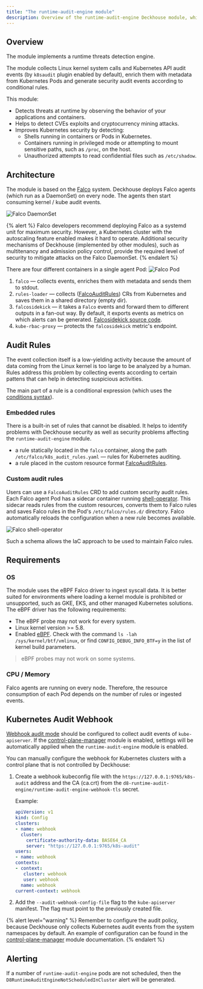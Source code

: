 ```yaml
---
title: "The runtime-audit-engine module"
description: Overview of the runtime-audit-engine Deckhouse module, which implements a runtime threats detection engine in the Kubernetes cluster.
---
```


## Overview

The module implements a runtime threats detection engine.

The module collects Linux kernel system calls and Kubernetes API audit events (by `k8saudit` plugin enabled by default), enrich them with metadata from Kubernetes Pods and generate security audit events according to conditional rules.

This module:
* Detects threats at runtime by observing the behavior of your applications and containers.
* Helps to detect CVEs exploits and cryptocurrency mining attacks. 
* Improves Kubernetes security by detecting:
  * Shells running in containers or Pods in Kubernetes.
  * Containers running in privileged mode or attempting to mount sensitive paths, such as `/proc`, on the host.
  * Unauthorized attempts to read confidential files such as `/etc/shadow`.

## Architecture

The module is based on the [Falco](https://falco.org/) system. 
Deckhouse deploys Falco agents (which run as a DaemonSet) on every node. The agents then start consuming kernel / kube audit events.

![Falco DaemonSet](../../images/650-runtime-audit-engine/falco_daemonset.svg)
<!--- Source: https://docs.google.com/drawings/d/1NZ91z8NXNiuS50ybcMoMsZI3SbQASZXJGLANdaNNm_U --->

{% alert %}
Falco developers recommend deploying Falco as a systemd unit for maximum security.
However, a Kubernetes cluster with the autoscaling feature enabled makes it hard to operate. 
Additional security mechanisms of Deckhouse (implemented by other modules), such as multitenancy and admission policy control, provide the required level of security to mitigate attacks on the Falco DaemonSet.
{% endalert %}

There are four different containers in a single agent Pod:
![Falco Pod](../../images/650-runtime-audit-engine/falco_pod.svg)
<!--- Source: https://docs.google.com/drawings/d/1rxSuJFs0tumfZ56WbAJ36crtPoy_NiPBHE6Hq5lejuI --->

1. `falco` — collects events, enriches them with metadata and sends them to stdout.
2. `rules-loader` — collects ([FalcoAuditRules](cr.html#falcoauditrules)) CRs from Kubernetes and saves them in a shared directory (empty dir).
3. `falcosidekick` — it takes a `Falco` events and forward them to different outputs in a fan-out way. By default, it exports events as metrics on which alerts can be generated. [Falcosidekick source code](https://github.com/falcosecurity/falcosidekick).
4. `kube-rbac-proxy` — protects the `falcosidekick` metric's endpoint.

## Audit Rules

The event collection itself is a low-yielding activity because the amount of data coming from the Linux kernel is too large to be analyzed by a human.
Rules address this problem by collecting events according to certain pattens that can help in detecting suspicious activities.

The main part of a rule is a conditional expression (which uses the [conditions syntax](https://falco.org/docs/rules/conditions/)).

### Embedded rules

There is a built-in set of rules that cannot be disabled. It helps to identify problems with Deckhouse security as well as security problems affecting the `runtime-audit-engine` module.

- a rule statically located in the `falco` container, along the path `/etc/falco/k8s_audit_rules.yaml` — rules for Kubernetes auditing.
- a rule placed in the custom resource format [FalcoAuditRules](cr.html#falcoauditrules).


### Custom audit rules

Users can use a `FalcoAuditRules` CRD to add custom security audit rules. 
Each Falco agent Pod has a sidecar container running [shell-operator](https://github.com/flant/shell-operator).
This sidecar reads rules from the custom resources, converts them to Falco rules and saves Falco rules in the Pod's `/etc/falco/rules.d/` directory.
Falco automatically reloads the configuration when a new rule becomes available.

![Falco shell-operator](../../images/650-runtime-audit-engine/falco_shop.svg)
<!--- Source: https://docs.google.com/drawings/d/13MFYtiwH4Y66SfEPZIcS7S2wAY6vnKcoaztxsmX1hug --->

Such a schema allows the IaC approach to be used to maintain Falco rules.

## Requirements

### OS

The module uses the eBPF Falco driver to ingest syscall data. It is better suited for environments where loading a kernel module is prohibited or unsupported, such as GKE, EKS, and other managed Kubernetes solutions.
The eBPF driver has the following requirements:
* The eBPF probe may not work for every system.
* Linux kernel version >= 5.8.
* Enabled [eBPF](https://www.kernel.org/doc/html/v5.8/bpf/btf.html). Check with the command `ls -lah /sys/kernel/btf/vmlinux`, or find `CONFIG_DEBUG_INFO_BTF=y` in the list of kernel build parameters.

> eBPF probes may not work on some systems.

### CPU / Memory

Falco agents are running on every node. Therefore, the resource consumption of each Pod depends on the number of rules or ingested events.

## Kubernetes Audit Webhook

[Webhook audit mode](https://kubernetes.io/docs/tasks/debug/debug-cluster/audit/#webhook-backend) should be configured to collect audit events of `kube-apiserver`. 
If the [control-plane-manager](../040-control-plane-manager/) module is enabled, settings will be automatically applied when the `runtime-audit-engine` module is enabled.

You can manually configure the webhook for Kubernetes clusters with a control plane that is not controlled by Deckhouse:
1. Create a webhook kubeconfig file with the `https://127.0.0.1:9765/k8s-audit` address and the CA (ca.crt) from the `d8-runtime-audit-engine/runtime-audit-engine-webhook-tls` secret.
    
   Example:
   ```yaml
   apiVersion: v1
   kind: Config
   clusters:
   - name: webhook
     cluster:
       certificate-authority-data: BASE64_CA
       server: "https://127.0.0.1:9765/k8s-audit"
   users:
   - name: webhook
   contexts:
   - context:
      cluster: webhook
      user: webhook
     name: webhook
   current-context: webhook
   ```
2. Add the `--audit-webhook-config-file` flag to the `kube-apiserver` manifest. The flag must point to the previously created file.

{% alert level="warning" %}
Remember to configure the audit policy, because Deckhouse only collects Kubernetes audit events from the system namespaces by default. 
An example of configuration can be found in the [control-plane-manager](../040-control-plane-manager/) module documentation.
{% endalert %}

## Alerting

If a number of `runtime-audit-engine` pods are not scheduled, then the `D8RuntimeAuditEngineNotScheduledInCluster` alert will be generated.
